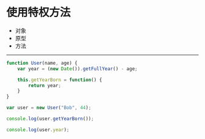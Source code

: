 # 使用特权方法
- 对象
- 原型
- 方法

---
```JavaScript
function User(name, age) {
    var year = (new Date()).getFullYear() - age;

    this.getYearBorn = function() {
        return year;
    }
}

var user = new User("Bob", 44);

console.log(user.getYearBorn());

console.log(user.year);
```
